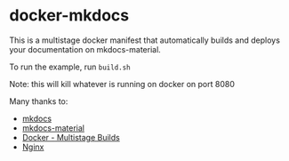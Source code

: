 # docker-mkdocs

This is a multistage docker manifest that automatically builds and deploys your documentation on mkdocs-material.

To run the example, run `build.sh`

Note: this will kill whatever is running on docker on port 8080


Many thanks to:

- [mkdocs](https://github.com/mkdocs/mkdocs)
- [mkdocs-material](https://github.com/squidfunk/mkdocs-material)
- [Docker - Multistage Builds](https://docs.docker.com/develop/develop-images/multistage-build/)
- [Nginx](https://hub.docker.com/_/nginx)
